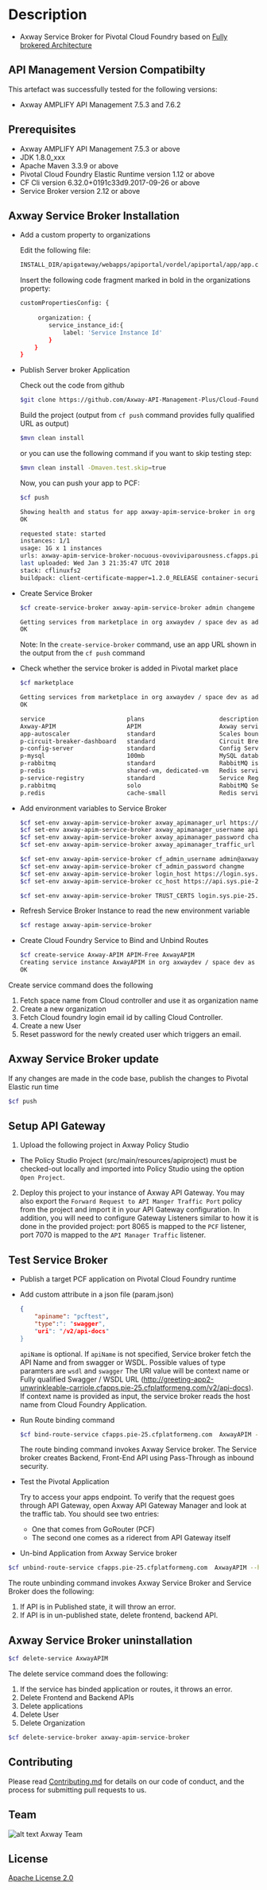 # Description
- Axway Service Broker for Pivotal Cloud Foundry based on [Fully brokered Architecture](https://docs.pivotal.io/pivotalcf/1-12/services/route-services.html#fully-brokered)


## API Management Version Compatibilty
This artefact was successfully tested for the following versions:
- Axway AMPLIFY API Management 7.5.3 and 7.6.2


## Prerequisites

- Axway AMPLIFY API Management 7.5.3 or above
- JDK 1.8.0_xxx
- Apache Maven 3.3.9 or above 
- Pivotal Cloud Foundry Elastic Runtime  version 1.12 or above
- CF Cli version 6.32.0+0191c33d9.2017-09-26 or above
- Service Broker version 2.12 or above

## Axway Service Broker  Installation

- Add a custom property to organizations

	Edit the following file:
	```bash
	INSTALL_DIR/apigateway/webapps/apiportal/vordel/apiportal/app/app.config
	```
	Insert the following code fragment marked in bold in the organizations property:
	```bash
	customPropertiesConfig: {
     
     	 organization: {
            service_instance_id:{
                label: 'Service Instance Id'
            }
        }
    }
    ```


- Publish Server broker Application

	Check out the code from github
	```bash
	$git clone https://github.com/Axway-API-Management-Plus/Cloud-Foundry-Service-Broker-Sample.git
	```
	Build the project (output from `cf push` command provides fully qualified URL as output)
	```bash
	$mvn clean install
	```
	
	or you can use the following command if you want to skip testing step:
	```bash
	$mvn clean install -Dmaven.test.skip=true
	```
	Now, you can push your app to PCF:
	```bash
	$cf push 
	
	Showing health and status for app axway-apim-service-broker in org axwaydev / space dev as admin...
	OK
	
	requested state: started
	instances: 1/1
	usage: 1G x 1 instances
	urls: axway-apim-service-broker-nocuous-ovoviviparousness.cfapps.pie-25.cfplatformeng.com
	last uploaded: Wed Jan 3 21:35:47 UTC 2018
	stack: cflinuxfs2
	buildpack: client-certificate-mapper=1.2.0_RELEASE container-security-provider=1.8.0_RELEASE java-buildpack=v4.5-offline-https://github.com/cloudfoundry/java-buildpack.git#ffeefb9 java-main java-opts jvmkill-agent=1.10.0_RELEASE open-jdk-like-jre=1.8.0_1...
	```

- Create Service Broker 

	```bash
	$cf create-service-broker axway-apim-service-broker admin changeme http://axway-apim-service-broker-nocuous-ovoviviparousness.cfapps.pie-25.cfplatformeng.com --space-scoped
	
	Getting services from marketplace in org axwaydev / space dev as admin...
	OK
	```
	
	Note: In the `create-service-broker` command, use an app URL shown in the output from the `cf push` command

- Check whether the service broker is added in Pivotal market place

	```bash
	$cf marketplace
	
	Getting services from marketplace in org axwaydev / space dev as admin...
	OK
	
	service                       plans                     description
	Axway-APIM                    APIM                      Axway service broker implementation
	app-autoscaler                standard                  Scales bound applications in response to load
	p-circuit-breaker-dashboard   standard                  Circuit Breaker Dashboard for Spring Cloud Applications
	p-config-server               standard                  Config Server for Spring Cloud Applications
	p-mysql                       100mb                     MySQL databases on demand
	p-rabbitmq                    standard                  RabbitMQ is a robust and scalable high-performance multi-protocol messaging broker.
	p-redis                       shared-vm, dedicated-vm   Redis service to provide pre-provisioned instances configured as a datastore, running on a shared or dedicated VM.
	p-service-registry            standard                  Service Registry for Spring Cloud Applications
	p.rabbitmq                    solo                      RabbitMQ Service
	p.redis                       cache-small               Redis service to provide on-demand dedicated instances configured as a cache.
	```
	
- Add environment variables to Service Broker

	```bash
	$cf set-env axway-apim-service-broker axway_apimanager_url https://myAPIM.server.com:8075
	$cf set-env axway-apim-service-broker axway_apimanager_username apiadmin
	$cf set-env axway-apim-service-broker axway_apimanager_password changeme
	$cf set-env axway-apim-service-broker axway_apimanager_traffic_url https://myAPIM.server.com:8065 // In High Availability scenario the URL will be a Load Balancer URL
	
	$cf set-env axway-apim-service-broker cf_admin_username admin@axway.com
	$cf set-env axway-apim-service-broker cf_admin_password changme
	$cf set-env axway-apim-service-broker login_host https://login.sys.pie-25.cfplatformeng.com/oauth/token
	$cf set-env axway-apim-service-broker cc_host https://api.sys.pie-25.cfplatformeng.com
	
	$cf set-env axway-apim-service-broker TRUST_CERTS login.sys.pie-25.cfplatformeng.com,api.sys.pie-25.cfplatformeng.com  //If your PCF instance uses self-signed certs, you may need to use this environment variable to prevent some security errors
	```

- Refresh Service Broker Instance to read the new environment variable
	
	```bash
    $cf restage axway-apim-service-broker
    ```						
    
- Create Cloud Foundry Service to Bind and Unbind Routes
 
	```bash
    $cf create-service Axway-APIM APIM-Free AxwayAPIM
	Creating service instance AxwayAPIM in org axwaydev / space dev as admin...
	OK
	```
Create service command does the following

1. Fetch space name from Cloud controller and use it as organization name
2. Create a new organization
3. Fetch Cloud foundry login  email id by calling Cloud Controller. 
4. Create a new User
5. Reset password for the newly created user which triggers an email.   



    

## Axway Service Broker update

If any changes are made in the code base, publish the changes to Pivotal Elastic run time
```bash
$cf push
```

## Setup API Gateway

1. Upload the following project in Axway Policy Studio
  * The Policy Studio Project (src/main/resources/apiproject) must be checked-out locally and imported into Policy Studio using the option `Open Project`.

2. Deploy this project to your instance of Axway API Gateway. You may also export the `Forward Request to API Manger Traffic Port` policy from the project and import it in your API Gateway configuration. In addition, you will need to configure Gateway Listeners similar to how it is done in the provided project: port 8065 is mapped to the `PCF` listener, port 7070 is mapped to the `API Manager Traffic` listener.



## Test Service Broker

- Publish a target PCF application on Pivotal Cloud Foundry runtime
- Add custom attribute in a json file (param.json)
	
    ```json
	{
		"apiname": "pcftest",
		"type":": "swagger", 
		"uri": "/v2/api-docs" 
	}
	
	```
	`apiName` is optional. If `apiName` is not specified, Service broker fetch the API Name and from swagger or WSDL.
	Possible values of type paramters are `wsdl` and `swagger` 
	The URI value will be context name  or Fully qualified Swagger / WSDL URL (http://greeting-app2-unwrinkleable-carriole.cfapps.pie-25.cfplatformeng.com/v2/api-docs). If context name is provided as input, the service broker reads the host name from Cloud Foundry Application.
	
- Run  Route binding command

	```bash
	$cf bind-route-service cfapps.pie-25.cfplatformeng.com  AxwayAPIM --hostname greeting-app-tournois-postresurrection -c param.json
	```
	
	The route binding command invokes Axway Service broker. The Service broker creates Backend, Front-End API using Pass-Through as inbound security. 
	
- Test the Pivotal Application

    Try to access your apps endpoint. To verify that the request goes through API Gateway, open Axway API Gateway Manager and look at the traffic tab. You should see two entries:
    - One that comes from GoRouter (PCF)
    - The second one comes as a riderect from API Gateway itself

- Un-bind Application from Axway Service broker

```bash
$cf unbind-route-service cfapps.pie-25.cfplatformeng.com  AxwayAPIM --hostname greeting-app-tournois-postresurrection 
```

The route unbinding command invokes Axway Service Broker and Service Broker does the following:
1. If API is in Published state, it will throw an error.
2. If API is in un-published state, delete frontend, backend API.


## Axway Service Broker  uninstallation
	
```bash
$cf delete-service AxwayAPIM
```

The delete service command does the following:
1. If the service has binded application or routes, it throws an error.  
2. Delete Frontend and Backend APIs
3. Delete applications
4. Delete User
5. Delete Organization 

```bash
$cf delete-service-broker axway-apim-service-broker
```

## Contributing
Please read [Contributing.md](https://github.com/Axway-API-Management-Plus/Common/blob/master/Contributing.md) for details on our code of conduct, and the process for submitting pull requests to us.

## Team

![alt text](https://github.com/Axway-API-Management-Plus/Common/blob/master/img/AxwayLogoSmall.png)
Axway Team



## License
[Apache License 2.0](/LICENSE)
